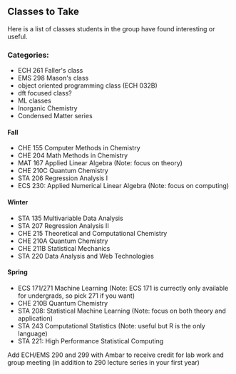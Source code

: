 ## Classes to Take

Here is a list of classes students in the group have found interesting or useful.

### Categories:
  - ECH 261 Faller's class
  - EMS 298 Mason's class
  - object oriented programming class (ECH 032B)
  - dft focused class?
  - ML classes
  - Inorganic Chemistry
  - Condensed Matter series

#### Fall
-	CHE 155 Computer Methods in Chemistry
-	CHE 204 Math Methods in Chemistry
-	MAT 167 Applied Linear Algebra (Note: focus on theory)
-	CHE 210C Quantum Chemistry
- STA 206 Regression Analysis I
- ECS 230: Applied Numerical Linear Algebra (Note: focus on computing)

#### Winter
- STA 135 Multivariable Data Analysis
- STA 207 Regression Analysis II
- CHE 215 Theoretical and Computational Chemistry
- CHE 210A Quantum Chemistry
- CHE 211B Statistical Mechanics
- STA 220 Data Analysis and Web Technologies

#### Spring
- ECS 171/271 Machine Learning (Note: ECS 171 is currectly only available for undergrads, so pick 271 if you want)
- CHE 210B Quantum Chemistry
- STA 208: Statistical Machine Learning (Note: focus on both theory and application)
- STA 243 Computational Statistics (Note: useful but R is the only language)
- STA 221: High Performance Statistical Computing 

Add ECH/EMS 290 and 299 with Ambar to receive credit for lab work and group meeting (in addition to 290 lecture series in your first year)
